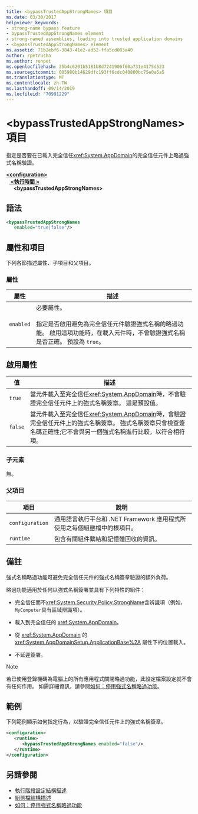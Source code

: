 ```yaml
---
title: <bypassTrustedAppStrongNames> 項目
ms.date: 03/30/2017
helpviewer_keywords:
- strong-name bypass feature
- bypassTrustedAppStrongNames element
- strong-named assemblies, loading into trusted application domains
- <bypassTrustedAppStrongNames> element
ms.assetid: 71b2ebf6-3843-41e2-ad52-ffa5cd083a40
author: rpetrusha
ms.author: ronpet
ms.openlocfilehash: 35b4c6201b5181b8d7241906f60a731e4175d523
ms.sourcegitcommit: 005980b14629dfc193ff6cdc040800bc75e0a5a5
ms.translationtype: MT
ms.contentlocale: zh-TW
ms.lasthandoff: 09/14/2019
ms.locfileid: "70991229"
---
```

# <a name="bypasstrustedappstrongnames-element"></a>\<bypassTrustedAppStrongNames> 項目

指定是否要在已載入完全信任<xref:System.AppDomain>的完全信任元件上略過強式名稱驗證。

[ **\<configuration>** ](../configuration-element.md)\
&nbsp;&nbsp;[ **\<執行時間 >** ](runtime-element.md)\
&nbsp;&nbsp;&nbsp;&nbsp; **\<bypassTrustedAppStrongNames>**

## <a name="syntax"></a>語法

```xml
<bypassTrustedAppStrongNames
   enabled="true|false"/>
```

## <a name="attributes-and-elements"></a>屬性和項目

下列各節描述屬性、子項目和父項目。

### <a name="attributes"></a>屬性

|屬性|描述|
|---------------|-----------------|
|`enabled`|必要屬性。<br /><br /> 指定是否啟用避免為完全信任元件驗證強式名稱的略過功能。 啟用這項功能時，在載入元件時，不會驗證強式名稱是否正確。 預設為 `true`。|

## <a name="enabled-attribute"></a>啟用屬性

|值|描述|
|-----------|-----------------|
|`true`|當元件載入至完全信任<xref:System.AppDomain>時，不會驗證完全信任元件上的強式名稱簽章。 這是預設值。|
|`false`|當元件載入至完全信任<xref:System.AppDomain>時，會驗證完全信任元件上的強式名稱簽章。 強式名稱簽章只會檢查簽名碼正確性;它不會與另一個強式名稱進行比較，以符合相符項。|

### <a name="child-elements"></a>子元素

無。

### <a name="parent-elements"></a>父項目

|項目|說明|
|-------------|-----------------|
|`configuration`|通用語言執行平台和 .NET Framework 應用程式所使用之每個組態檔中的根項目。|
|`runtime`|包含有關組件繫結和記憶體回收的資訊。|

## <a name="remarks"></a>備註

強式名稱略過功能可避免完全信任元件的強式名稱簽章驗證的額外負荷。

略過功能適用於任何以強式名稱簽署並具有下列特性的組件：

- 完全信任而不<xref:System.Security.Policy.StrongName>含辨識項（例如， `MyComputer`具有區域辨識項）。

- 載入到完全信任的 <xref:System.AppDomain>。

- 從 <xref:System.AppDomain> 的 <xref:System.AppDomainSetup.ApplicationBase%2A> 屬性下的位置載入。

- 不延遲簽署。

> [!NOTE]
> 若已使用登錄機碼為電腦上的所有應用程式關閉略過功能，此設定檔案設定就不會有任何作用。 如需詳細資訊，請參閱[如何：停用強式名稱略過功能](../../../app-domains/how-to-disable-the-strong-name-bypass-feature.md)。

## <a name="example"></a>範例

下列範例顯示如何指定行為，以驗證完全信任元件上的強式名稱簽章。

```xml
<configuration>
   <runtime>
      <bypassTrustedAppStrongNames enabled="false"/>
   </runtime>
</configuration>
```

## <a name="see-also"></a>另請參閱

- [執行階段設定結構描述](index.md)
- [組態檔結構描述](../index.md)
- [如何：停用強式名稱略過功能](../../../../standard/assembly/disable-strong-name-bypass-feature.md)
